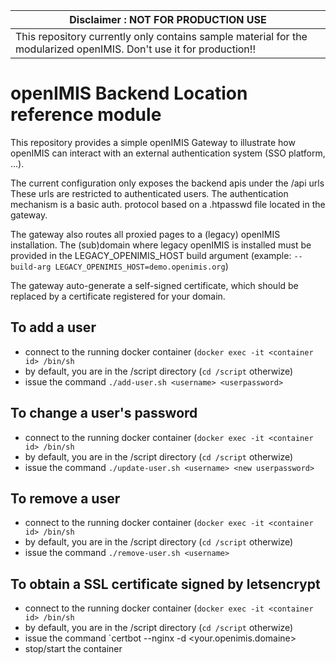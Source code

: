 | Disclaimer : NOT FOR PRODUCTION USE  |
| --- |
| This repository currently only contains sample material for the modularized openIMIS. Don't use it for production!! |

# openIMIS Backend Location reference module
This repository provides a simple openIMIS Gateway to illustrate how openIMIS can interact with an external authentication system (SSO platform, ...).

The current configuration only exposes the backend apis under the /api urls
These urls are restricted to authenticated users. The authentication mechanism is a basic auth. protocol based on a .htpasswd file located in the gateway.

The gateway also routes all proxied pages to a (legacy) openIMIS installation.
The (sub)domain where legacy openIMIS is installed must be provided in the LEGACY_OPENIMIS_HOST build argument (example: `--build-arg LEGACY_OPENIMIS_HOST=demo.openimis.org`)

The gateway auto-generate a self-signed certificate, which should be replaced by a certificate registered for your domain.

## To add a user
- connect to the running docker container (`docker exec -it <container id> /bin/sh`
- by default, you are in the /script directory (`cd /script` otherwize)
- issue the command `./add-user.sh <username> <userpassword>`

## To change a user's password
- connect to the running docker container (`docker exec -it <container id> /bin/sh` 
- by default, you are in the /script directory (`cd /script` otherwize)
- issue the command `./update-user.sh <username> <new userpassword>`

## To remove a user
- connect to the running docker container (`docker exec -it <container id> /bin/sh` 
- by default, you are in the /script directory (`cd /script` otherwize)
- issue the command `./remove-user.sh <username>`

## To obtain a SSL certificate signed by letsencrypt
- connect to the running docker container (`docker exec -it <container id> /bin/sh` 
- by default, you are in the /script directory (`cd /script` otherwize)
- issue the command `certbot --nginx -d <your.openimis.domaine>
- stop/start the container